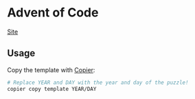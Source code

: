 # Advent of Code

[Site](https://adventofcode.com/)

## Usage

Copy the template with [Copier](https://copier.readthedocs.io/en/stable/):

```bash
# Replace YEAR and DAY with the year and day of the puzzle!
copier copy template YEAR/DAY
```

